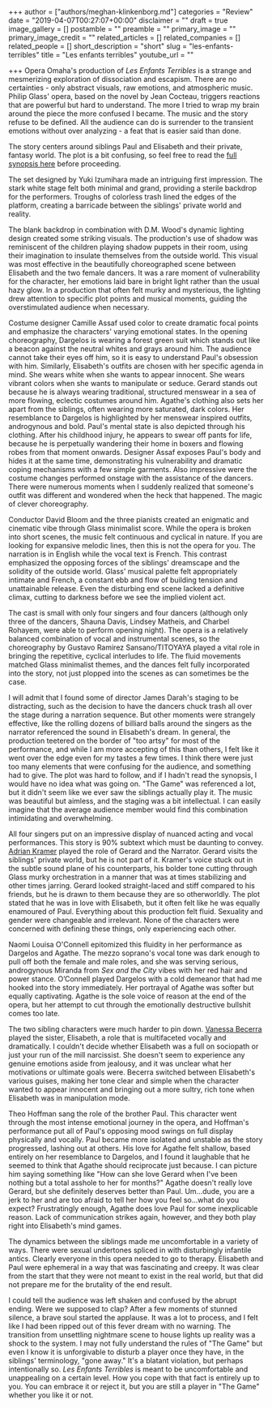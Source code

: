 +++
author = ["authors/meghan-klinkenborg.md"]
categories = "Review"
date = "2019-04-07T00:27:07+00:00"
disclaimer = ""
draft = true
image_gallery = []
postamble = ""
preamble = ""
primary_image = ""
primary_image_credit = ""
related_articles = []
related_companies = []
related_people = []
short_description = "short"
slug = "les-enfants-terribles"
title = "Les enfants terribles"
youtube_url = ""

+++
Opera Omaha's production of _Les Enfants Terribles_ is a strange and mesmerizing exploration of dissociation and escapism. There are no certainties - only abstract visuals, raw emotions, and atmospheric music. Philip Glass' opera, based on the novel by Jean Cocteau, triggers reactions that are powerful but hard to understand. The more I tried to wrap my brain around the piece the more confused I became. The music and the story refuse to be defined. All the audience can do is surrender to the transient emotions without over analyzing - a feat that is easier said than done.

The story centers around siblings Paul and Elisabeth and their private, fantasy world. The plot is a bit confusing, so feel free to read the [full synopsis here](https://operaamerica.org/applications/NAWD/newworks/details.aspx?id=1141) before proceeding.

The set designed by Yuki Izumihara made an intriguing first impression. The stark white stage felt both minimal and grand, providing a sterile backdrop for the performers. Troughs of colorless trash lined the edges of the platform, creating a barricade between the siblings' private world and reality.

The blank backdrop in combination with D.M. Wood's dynamic lighting design created some striking visuals. The production's use of shadow was reminiscent of the children playing shadow puppets in their room, using their imagination to insulate themselves from the outside world. This visual was most effective in the beautifully choreographed scene between Elisabeth and the two female dancers. It was a rare moment of vulnerability for the character, her emotions laid bare in bright light rather than the usual hazy glow. In a production that often felt murky and mysterious, the lighting drew attention to specific plot points and musical moments, guiding the overstimulated audience when necessary.

Costume designer Camille Assaf used color to create dramatic focal points and emphasize the characters' varying emotional states. In the opening choreography, Dargelos is wearing a forest green suit which stands out like a beacon against the neutral whites and grays around him. The audience cannot take their eyes off him, so it is easy to understand Paul's obsession with him. Similarly, Elisabeth's outfits are chosen with her specific agenda in mind. She wears white when she wants to appear innocent. She wears vibrant colors when she wants to manipulate or seduce. Gerard stands out because he is always wearing traditional, structured menswear in a sea of more flowing, eclectic costumes around him. Agathe's clothing also sets her apart from the siblings, often wearing more saturated, dark colors. Her resemblance to Dargelos is highlighted by her menswear inspired outfits, androgynous and bold. Paul's mental state is also depicted through his clothing. After his childhood injury, he appears to swear off pants for life, because he is perpetually wandering their home in boxers and flowing robes from that moment onwards. Designer Assaf exposes Paul's body and hides it at the same time, demonstrating his vulnerability and dramatic coping mechanisms with a few simple garments. Also impressive were the costume changes performed onstage with the assistance of the dancers. There were numerous moments when I suddenly realized that someone's outfit was different and wondered when the heck that happened. The magic of clever choreography.

Conductor David Bloom and the three pianists created an enigmatic and cinematic vibe through Glass minimalist score. While the opera is broken into short scenes, the music felt continuous and cyclical in nature. If you are looking for expansive melodic lines, then this is not the opera for you. The narration is in English while the vocal text is French. This contrast emphasized the opposing forces of the siblings' dreamscape and the solidity of the outside world. Glass' musical palette felt appropriately intimate and French, a constant ebb and flow of building tension and unattainable release. Even the disturbing end scene lacked a definitive climax, cutting to darkness before we see the implied violent act.

The cast is small with only four singers and four dancers (although only three of the dancers, Shauna Davis, Lindsey Matheis, and Charbel Rohayem, were able to perform opening night). The opera is a relatively balanced combination of vocal and instrumental scenes, so the choreography by Gustavo Ramirez Sansano/TITOYAYA played a vital role in bringing the repetitive, cyclical interludes to life. The fluid movements matched Glass minimalist themes, and the dances felt fully incorporated into the story, not just plopped into the scenes as can sometimes be the case.

I will admit that I found some of director James Darah's staging to be distracting, such as the decision to have the dancers chuck trash all over the stage during a narration sequence. But other moments were strangely effective, like the rolling dozens of billiard balls around the singers as the narrator referenced the sound in Elisabeth's dream. In general, the production teetered on the border of "too artsy" for most of the performance, and while I am more accepting of this than others, I felt like it went over the edge even for my tastes a few times. I think there were just too many elements that were confusing for the audience, and something had to give. The plot was hard to follow, and if I hadn't read the synopsis, I would have no idea what was going on. "The Game" was referenced a lot, but it didn't seem like we ever saw the siblings actually play it. The music was beautiful but aimless, and the staging was a bit intellectual. I can easily imagine that the average audience member would find this combination intimidating and overwhelming.

All four singers put on an impressive display of nuanced acting and vocal performances. This story is 90% subtext which must be daunting to convey. [Adrian Kramer](/scene/people/adrian-kramer/) played the role of Gerard and the Narrator. Gerard visits the siblings' private world, but he is not part of it. Kramer's voice stuck out in the subtle sound plane of his counterparts, his bolder tone cutting through Glass murky orchestration in a manner that was at times stabilizing and other times jarring. Gerard looked straight-laced and stiff compared to his friends, but he is drawn to them because they are so otherworldly. The plot stated that he was in love with Elisabeth, but it often felt like he was equally enamoured of Paul. Everything about this production felt fluid. Sexuality and gender were changeable and irrelevant. None of the characters were concerned with defining these things, only experiencing each other.

Naomi Louisa O'Connell epitomized this fluidity in her performance as Dargelos and Agathe. The mezzo soprano's vocal tone was dark enough to pull off both the female and male roles, and she was serving serious, androgynous Miranda from _Sex and the City_ vibes with her red hair and power stance. O’Connell played Dargelos with a cold demeanor that had me hooked into the story immediately. Her portrayal of Agathe was softer but equally captivating. Agathe is the sole voice of reason at the end of the opera, but her attempt to cut through the emotionally destructive bullshit comes too late.

The two sibling characters were much harder to pin down. [Vanessa Becerra](/scene/people/vanessa-becerra/) played the sister, Elisabeth, a role that is multifaceted vocally and dramatically. I couldn't decide whether Elisabeth was a full on sociopath or just your run of the mill narcissist. She doesn't seem to experience any genuine emotions aside from jealousy, and it was unclear what her motivations or ultimate goals were. Becerra switched between Elisabeth's various guises, making her tone clear and simple when the character wanted to appear innocent and bringing out a more sultry, rich tone when Elisabeth was in manipulation mode.

Theo Hoffman sang the role of the brother Paul. This character went through the most intense emotional journey in the opera, and Hoffman's performance put all of Paul's opposing mood swings on full display physically and vocally. Paul became more isolated and unstable as the story progressed, lashing out at others. His love for Agathe felt shallow, based entirely on her resemblance to Dargelos, and I found it laughable that he seemed to think that Agathe should reciprocate just because. I can picture him saying something like "How can she love Gerard when I've been nothing but a total asshole to her for months?" Agathe doesn't really love Gerard, but she definitely deserves better than Paul. Um...dude, you are a jerk to her and are too afraid to tell her how you feel so...what do you expect? Frustratingly enough, Agathe does love Paul for some inexplicable reason. Lack of communication strikes again, however, and they both play right into Elisabeth's mind games.

The dynamics between the siblings made me uncomfortable in a variety of ways. There were sexual undertones spliced in with disturbingly infantile antics. Clearly everyone in this opera needed to go to therapy. Elisabeth and Paul were ephemeral in a way that was fascinating and creepy. It was clear from the start that they were not meant to exist in the real world, but that did not prepare me for the brutality of the end result.

I could tell the audience was left shaken and confused by the abrupt ending. Were we supposed to clap? After a few moments of stunned silence, a brave soul started the applause. It was a lot to process, and I felt like I had been ripped out of this fever dream with no warning. The transition from unsettling nightmare scene to house lights up reality was a shock to the system. I may not fully understand the rules of "The Game" but even I know it is unforgivable to disturb a player once they have, in the siblings' terminology, "gone away." It's a blatant violation, but perhaps intentionally so. _Les Enfants Terribles_ is meant to be uncomfortable and unappealing on a certain level. How you cope with that fact is entirely up to you. You can embrace it or reject it, but you are still a player in "The Game" whether you like it or not.